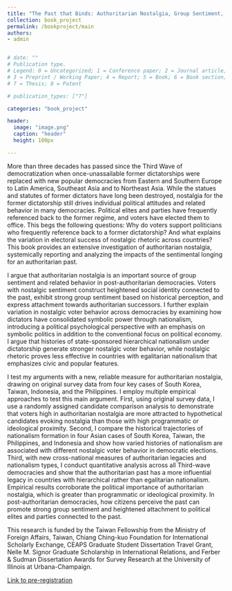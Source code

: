 ```yaml
---
title: "The Past that Binds: Authoritarian Nostalgia, Group Sentiment, and Voter Behavior"
collection: book_project
permalink: /bookproject/main
authors: 
- admin


# date: ""
# Publication type.
# Legend: 0 = Uncategorized; 1 = Conference paper; 2 = Journal article;
# 3 = Preprint / Working Paper; 4 = Report; 5 = Book; 6 = Book section;
# 7 = Thesis; 8 = Patent

# publication_types: ["7"]

categories: "book_project"

header:
  image: "image.png"
  caption: "header"
  height: 100px

---
```


More than three decades has passed since the Third Wave of democratization when once-unassailable former dictatorships were replaced with new popular democracies from Eastern and Southern Europe to Latin America, Southeast Asia and to Northeast Asia. While the statues and statutes of former dictators have long been destroyed, nostalgia for the former dictatorship still drives individual political attitudes and related behavior in many democracies. Political elites and parties have frequently referenced back to the former regime, and voters have elected them to office. This begs the following questions: Why do voters support politicians who frequently reference back to a former dictatorship? And what explains the variation in electoral success of nostalgic rhetoric across countries?  This book provides an extensive investigation of authoritarian nostalgia, systemically reporting and analyzing the impacts of the sentimental longing for an authoritarian past. 

I argue that authoritarian nostalgia is an important source of group sentiment and related behavior in post-authoritarian democracies. Voters with nostalgic sentiment construct heightened social identity connected to the past, exhibit strong group sentiment based on historical perception, and express attachment towards authoritarian successors. I further explain variation in nostalgic voter behavior across democracies by examining how dictators have consolidated symbolic power through nationalism, introducing a political psychological perspective with an emphasis on symbolic politics in addition to the conventional focus on political economy. I argue that histories of state-sponsored hierarchical nationalism under dictatorship generate stronger nostalgic voter behavior, while nostalgic rhetoric proves less effective in countries with egalitarian nationalism that emphasizes civic and popular features.

I test my arguments with a new, reliable measure for authoritarian nostalgia, drawing on original survey data from four key cases of South Korea, Taiwan, Indonesia, and the Philippines. I employ multiple empirical approaches to test this main argument. First, using original survey data, I use a randomly assigned candidate comparison analysis to demonstrate that voters high in authoritarian nostalgia are more attracted to hypothetical candidates evoking nostalgia than those with high programmatic or ideological proximity. Second, I compare the historical trajectories of nationalism formation in four Asian cases of South Korea, Taiwan, the Philippines, and Indonesia and show how varied histories of nationalism are associated with different nostalgic voter behavior in democratic elections. Third, with new cross-national measures of authoritarian legacies and nationalism types, I conduct quantitative analysis across all Third-wave democracies and show that the authoritarian past has a more influential legacy in countries with hierarchical rather than egalitarian nationalism. Empirical results corroborate the political importance of authoritarian nostalgia, which is greater than programmatic or ideological proximity. In post-authoritarian democracies, how citizens perceive the past can promote strong group sentiment and heightened attachment to political elites and parties connected to the past.

This research is funded by the Taiwan Fellowship from the Ministry of Foreign Affairs, Taiwan, Chiang Ching-kuo Foundation for International Scholarly Exchange, CEAPS Graduate Student Dissertation Travel Grant, Nelle M. Signor Graduate	Scholarship in International Relations, and Ferber & Sudman Dissertation Awards for Survey Research at the University of Illinois at Urbana-Champaign.

[Link to pre-registration](https://osf.io/2uzg3)


